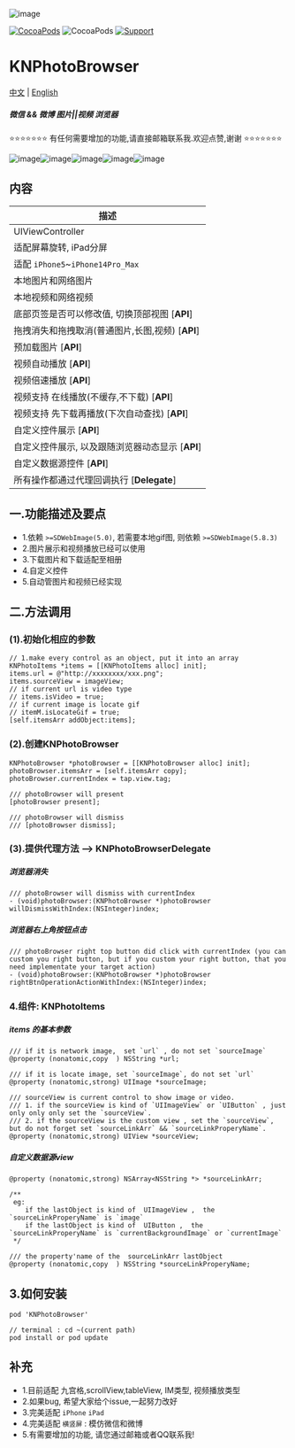 ![image](https://upload-images.jianshu.io/upload_images/1693073-222e76b529bc5f9e.png)

[![CocoaPods](http://img.shields.io/cocoapods/v/KNPhotoBrowser.svg?style=flat)](http://cocoapods.org/?q=KNPhotoBrowser)&nbsp;![CocoaPods](http://img.shields.io/cocoapods/p/KNPhotoBrowser.svg?style=flat)&nbsp;[![Support](https://img.shields.io/badge/support-iOS%209.0%2B%20-blue.svg?style=flat)](https://www.apple.com/nl/ios/)&nbsp;

# KNPhotoBrowser

[中文](https://github.com/LuKane/KNPhotoBrowser/blob/master/README_Chinese.md) | [English](https://github.com/LuKane/KNPhotoBrowser/blob/master/README.md)

##### 微信 && 微博 图片||视频 浏览器
⭐️⭐️⭐️⭐️⭐️⭐️⭐️ 有任何需要增加的功能,请直接邮箱联系我.欢迎点赞,谢谢 ⭐️⭐️⭐️⭐️⭐️⭐️⭐️

![image](https://upload-images.jianshu.io/upload_images/1693073-aa996299e74d04b8.gif)![image](https://upload-images.jianshu.io/upload_images/1693073-3c8632a1c5413564.gif)![image](https://upload-images.jianshu.io/upload_images/1693073-5db630d194aaba91.gif)![image](https://upload-images.jianshu.io/upload_images/1693073-c4b3c40b49899a2a.gif)![image](https://upload-images.jianshu.io/upload_images/1693073-934ff5b95e03083c.gif)

## 内容 
| 描述 | 
| ------------- |
| UIViewController |
| 适配屏幕旋转, iPad分屏 |
| 适配 `iPhone5`~`iPhone14Pro_Max` |
| 本地图片和网络图片 |
| 本地视频和网络视频 |
| 底部页签是否可以修改值, 切换顶部视图 [**API**]|
| 拖拽消失和拖拽取消(普通图片,长图,视频) [**API**]|
| 预加载图片 [**API**]|
| 视频自动播放 [**API**]|
| 视频倍速播放 [**API**]|
| 视频支持 在线播放(不缓存,不下载) [**API**]|
| 视频支持 先下载再播放(下次自动查找) [**API**]|
| 自定义控件展示 [**API**]|
| 自定义控件展示, 以及跟随浏览器动态显示 [**API**]|
| 自定义数据源控件 [**API**]|
| 所有操作都通过代理回调执行 [**Delegate**]|

## 一.功能描述及要点
* 1.依赖 `>=SDWebImage(5.0)`, 若需要本地gif图, 则依赖 `>=SDWebImage(5.8.3)`
* 2.图片展示和视频播放已经可以使用
* 3.下载图片和下载适配至相册
* 4.自定义控件
* 5.自动管图片和视频已经实现
## 二.方法调用

### (1).初始化相应的参数
```objc
// 1.make every control as an object, put it into an array
KNPhotoItems *items = [[KNPhotoItems alloc] init];
items.url = @"http://xxxxxxxx/xxx.png";
items.sourceView = imageView;
// if current url is video type
// items.isVideo = true;
// if current image is locate gif
// itemM.isLocateGif = true;
[self.itemsArr addObject:items];
```

### (2).创建KNPhotoBrowser

```objc
KNPhotoBrowser *photoBrowser = [[KNPhotoBrowser alloc] init];
photoBrowser.itemsArr = [self.itemsArr copy];
photoBrowser.currentIndex = tap.view.tag;

/// photoBrowser will present
[photoBrowser present];

/// photoBrowser will dismiss
/// [photoBrowser dismiss];
```

### (3).提供代理方法 --> KNPhotoBrowserDelegate
##### 浏览器消失
```objc
/// photoBrowser will dismiss with currentIndex
- (void)photoBrowser:(KNPhotoBrowser *)photoBrowser willDismissWithIndex:(NSInteger)index;
```
##### 浏览器右上角按钮点击
```objc
/// photoBrowser right top button did click with currentIndex (you can custom you right button, but if you custom your right button, that you need implementate your target action)
- (void)photoBrowser:(KNPhotoBrowser *)photoBrowser rightBtnOperationActionWithIndex:(NSInteger)index;
```

### 4.组件: KNPhotoItems
##### items 的基本参数
```objc
/// if it is network image,  set `url` , do not set `sourceImage`
@property (nonatomic,copy  ) NSString *url;

/// if it is locate image, set `sourceImage`, do not set `url`
@property (nonatomic,strong) UIImage *sourceImage;

/// sourceView is current control to show image or video.
/// 1. if the sourceView is kind of `UIImageView` or `UIButton` , just only only only set the `sourceView`.
/// 2. if the sourceView is the custom view , set the `sourceView`, but do not forget set `sourceLinkArr` && `sourceLinkProperyName`.
@property (nonatomic,strong) UIView *sourceView;
```
##### 自定义数据源view
```objc
@property (nonatomic,strong) NSArray<NSString *> *sourceLinkArr;

/**
 eg:
    if the lastObject is kind of  UIImageView ,  the `sourceLinkProperyName` is `image`
    if the lastObject is kind of  UIButton ,  the `sourceLinkProperyName` is `currentBackgroundImage` or `currentImage`
 */

/// the property'name of the  sourceLinkArr lastObject
@property (nonatomic,copy  ) NSString *sourceLinkProperyName;

```

## 3.如何安装 
```objc
pod 'KNPhotoBrowser'

// terminal : cd ~(current path)
pod install or pod update

```

## 补充
* 1.目前适配 九宫格,scrollView,tableView, IM类型, 视频播放类型
* 2.如果bug, 希望大家给个issue,一起努力改好
* 3.完美适配 `iPhone` `iPad` 
* 4.完美适配 `横竖屏` : 模仿微信和微博
* 5.有需要增加的功能, 请您通过邮箱或者QQ联系我!
